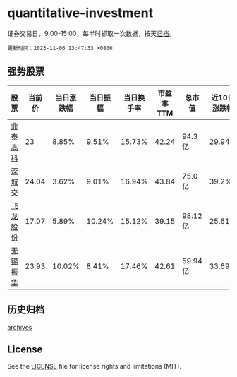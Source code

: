 # quantitative-investment

证券交易日，9:00-15:00，每半时抓取一次数据，按天[归档](archives)。

`更新时间：2023-11-06 13:47:33 +0800`

## 强势股票

|股票|当前价|当日涨跌幅|当日振幅|当日换手率|市盈率TTM|总市值|近10日涨跌幅|
|----|----|----|----|----|----|----|----|
|[鼎泰高科](https://xueqiu.com/S/SZ301377)|23|8.85%|9.51%|15.73%|42.24|94.3亿|29.94%|
|[深城交](https://xueqiu.com/S/SZ301091)|24.04|3.62%|9.01%|16.94%|43.84|75.0亿|39.2%|
|[飞龙股份](https://xueqiu.com/S/SZ002536)|17.07|5.89%|10.24%|15.12%|39.15|98.12亿|25.61%|
|[无锡振华](https://xueqiu.com/S/SH605319)|23.93|10.02%|8.41%|17.46%|42.61|59.94亿|33.69%|

## 历史归档

[archives](archives)

## License

See the [LICENSE](LICENSE) file for license rights and limitations (MIT).